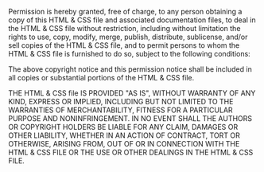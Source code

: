 Permission is hereby granted, free of charge, to any person obtaining a copy of this HTML & CSS file and associated documentation files, to deal in the HTML & CSS file without restriction, including without limitation the rights to use, copy, modify, merge, publish, distribute, sublicense, and/or sell copies of the HTML & CSS file, and to permit persons to whom the HTML & CSS file is furnished to do so, subject to the following conditions:

The above copyright notice and this permission notice shall be included in all copies or substantial portions of the HTML & CSS file.

THE HTML & CSS file IS PROVIDED "AS IS", WITHOUT WARRANTY OF ANY KIND, EXPRESS OR IMPLIED, INCLUDING BUT NOT LIMITED TO THE WARRANTIES OF MERCHANTABILITY, FITNESS FOR A PARTICULAR PURPOSE AND NONINFRINGEMENT. IN NO EVENT SHALL THE AUTHORS OR COPYRIGHT HOLDERS BE LIABLE FOR ANY CLAIM, DAMAGES OR OTHER LIABILITY, WHETHER IN AN ACTION OF CONTRACT, TORT OR OTHERWISE, ARISING FROM, OUT OF OR IN CONNECTION WITH THE HTML & CSS FILE OR THE USE OR OTHER DEALINGS IN THE HTML & CSS FILE.
